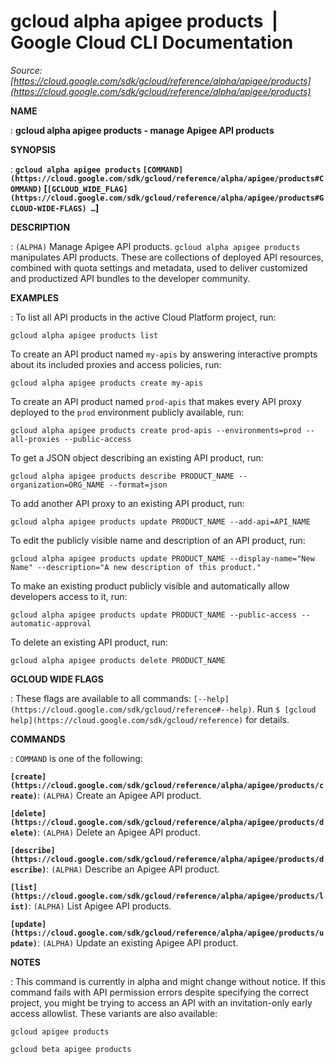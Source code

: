 # gcloud alpha apigee products  |  Google Cloud CLI Documentation

*Source: [https://cloud.google.com/sdk/gcloud/reference/alpha/apigee/products](https://cloud.google.com/sdk/gcloud/reference/alpha/apigee/products)*

**NAME**

: **gcloud alpha apigee products - manage Apigee API products**

**SYNOPSIS**

: **`gcloud alpha apigee products` `[COMMAND](https://cloud.google.com/sdk/gcloud/reference/alpha/apigee/products#COMMAND)` [`[GCLOUD_WIDE_FLAG](https://cloud.google.com/sdk/gcloud/reference/alpha/apigee/products#GCLOUD-WIDE-FLAGS) …`]**

**DESCRIPTION**

: `(ALPHA)` Manage Apigee API products.
`gcloud alpha apigee products` manipulates API products. These are
collections of deployed API resources, combined with quota settings and
metadata, used to deliver customized and productized API bundles to the
developer community.

**EXAMPLES**

: To list all API products in the active Cloud Platform project, run:

```
gcloud alpha apigee products list
```

To create an API product named ``my-apis`` by
answering interactive prompts about its included proxies and access policies,
run:

```
gcloud alpha apigee products create my-apis
```

To create an API product named ``prod-apis``
that makes every API proxy deployed to the
``prod`` environment publicly available, run:

```
gcloud alpha apigee products create prod-apis --environments=prod --all-proxies --public-access
```

To get a JSON object describing an existing API product, run:

```
gcloud alpha apigee products describe PRODUCT_NAME --organization=ORG_NAME --format=json
```

To add another API proxy to an existing API product, run:

```
gcloud alpha apigee products update PRODUCT_NAME --add-api=API_NAME
```

To edit the publicly visible name and description of an API product, run:

```
gcloud alpha apigee products update PRODUCT_NAME --display-name="New Name" --description="A new description of this product."
```

To make an existing product publicly visible and automatically allow developers
access to it, run:

```
gcloud alpha apigee products update PRODUCT_NAME --public-access --automatic-approval
```

To delete an existing API product, run:

```
gcloud alpha apigee products delete PRODUCT_NAME
```

**GCLOUD WIDE FLAGS**

: These flags are available to all commands: `[--help](https://cloud.google.com/sdk/gcloud/reference#--help)`.
Run `$ [gcloud help](https://cloud.google.com/sdk/gcloud/reference)` for details.

**COMMANDS**

: ``COMMAND`` is one of the following:

**`[create](https://cloud.google.com/sdk/gcloud/reference/alpha/apigee/products/create)`**:
`(ALPHA)` Create an Apigee API product.

**`[delete](https://cloud.google.com/sdk/gcloud/reference/alpha/apigee/products/delete)`**:
`(ALPHA)` Delete an Apigee API product.

**`[describe](https://cloud.google.com/sdk/gcloud/reference/alpha/apigee/products/describe)`**:
`(ALPHA)` Describe an Apigee API product.

**`[list](https://cloud.google.com/sdk/gcloud/reference/alpha/apigee/products/list)`**:
`(ALPHA)` List Apigee API products.

**`[update](https://cloud.google.com/sdk/gcloud/reference/alpha/apigee/products/update)`**:
`(ALPHA)` Update an existing Apigee API product.

**NOTES**

: This command is currently in alpha and might change without notice. If this
command fails with API permission errors despite specifying the correct project,
you might be trying to access an API with an invitation-only early access
allowlist. These variants are also available:

```
gcloud apigee products
```

```
gcloud beta apigee products
```